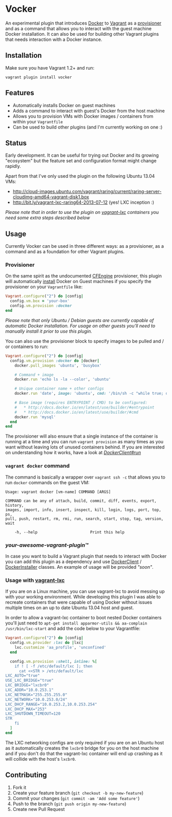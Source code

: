 # Vocker

An experimental plugin that introduces [Docker](http://docker.io) to [Vagrant](http://www.vagrantup.com/)
as a [provisioner](http://docs.vagrantup.com/v2/plugins/provisioners.html) and
as a command that allows you to interact with the guest machine Docker
installation. It can also be used for building other Vagrant plugins that
needs interaction with a Docker instance.


## Installation

Make sure you have Vagrant 1.2+ and run:

```
vagrant plugin install vocker
```


## Features

* Automatically installs Docker on guest machines
* Adds a command to interact with guest's Docker from the host machine
* Allows you to provision VMs with Docker images / containers from within your `Vagrantfile`
* Can be used to build other plugins (and I'm currently working on one :)


## Status

Early development. It can be useful for trying out Docker and its growing "ecosystem" but the feature set and configuration format might change rapidly.

Apart from that I've only used the plugin on the following Ubuntu 13.04 VMs:

* http://cloud-images.ubuntu.com/vagrant/raring/current/raring-server-cloudimg-amd64-vagrant-disk1.box
* http://bit.ly/vagrant-lxc-raring64-2013-07-12 (yes! LXC inception :)

_Please note that in order to use the plugin on [vagrant-lxc](https://github.com/fgrehm/vagrant-lxc)
containers you need some extra steps described below_


## Usage

Currently Vocker can be used in three different ways: as a provisioner, as a command and as a foundation for other Vagrant plugins.

### Provisioner

On the same spirit as the undocumented [CFEngine](https://github.com/mitchellh/vagrant/tree/master/plugins/provisioners/cfengine)
provisioner, this plugin will automatically [install](https://github.com/fgrehm/vocker/blob/master/lib/vocker/cap/debian/docker_install.rb)
Docker on Guest machines if you specify the provisioner on your `Vagrantfile`
like:

```ruby
Vagrant.configure("2") do |config|
  config.vm.box = 'your-box'
  config.vm.provision :docker
end
```

_Please note that only Ubuntu / Debian guests are currently capable of automatic
Docker installation. For usage on other guests you'll need to manually install it
prior to use this plugin._

You can also use the provisioner block to specify images to be pulled and / or
containers to run:

```ruby
Vagrant.configure("2") do |config|
  config.vm.provision :docker do |docker|
    docker.pull_images 'ubuntu', 'busybox'

    # Command + image
    docker.run 'echo ls -la --color', 'ubuntu'

    # Unique container name + other configs
    docker.run 'date', image: 'ubuntu', cmd: '/bin/sh -c "while true; date; do echo hello world; sleep 1; done"'

    # Base image (requires ENTRYPOINT / CMD) to be configured:
    #   * http://docs.docker.io/en/latest/use/builder/#entrypoint
    #   * http://docs.docker.io/en/latest/use/builder/#cmd
    docker.run 'mysql'
  end
end
```

The provisioner will also ensure that a single instance of the container is
running at a time and you can run `vagrant provision` as many times as you want
without leaving lots of unused containers behind. If you are interested on
understanding how it works, have a look at [_DockerClient#run_](https://github.com/fgrehm/vocker/blob/master/lib/vocker/docker_client.rb#L22)


### `vagrant docker` command

The command is basically a wrapper over `vagrant ssh -c` that allows you
to run `docker` commands on the guest VM:

```
Usage: vagrant docker [vm-name] COMMAND [ARGS]

COMMAND can be any of attach, build, commit, diff, events, export, history,
images, import, info, insert, inspect, kill, login, logs, port, top, ps,
pull, push, restart, rm, rmi, run, search, start, stop, tag, version, wait

    -h, --help                       Print this help
```


### _your-awesome-vagrant-plugin™_

In case you want to build a Vagrant plugin that needs to interact with Docker you
can add this plugin as a dependency and use [DockerClient](lib/vocker/docker_client.rb)
/ [DockerInstaller](lib/vocker/docker_installer.rb) classes. An example of usage
will be provided _"soon"_.


### Usage with [vagrant-lxc](https://github.com/fgrehm/vagrant-lxc)

If you are on a Linux machine, you can use vagrant-lxc to avoid messing up with
your working environment. While developing this plugin I was able to recreate
containers that were capable of using Docker without issues multiple times on
an up to date Ubuntu 13.04 host and guest.

In order to allow a vagrant-lxc container to boot nested Docker containers you'll
just need to `apt-get install apparmor-utils && aa-complain /usr/bin/lxc-start`
and add the code below to your Vagrantfile:

```ruby
Vagrant.configure("2") do |config|
  config.vm.provider :lxc do |lxc|
    lxc.customize 'aa_profile', 'unconfined'
  end

  config.vm.provision :shell, inline: %[
    if ! [ -f /etc/default/lxc ]; then
      cat <<STR > /etc/default/lxc
LXC_AUTO="true"
USE_LXC_BRIDGE="true"
LXC_BRIDGE="lxcbr0"
LXC_ADDR="10.0.253.1"
LXC_NETMASK="255.255.255.0"
LXC_NETWORK="10.0.253.0/24"
LXC_DHCP_RANGE="10.0.253.2,10.0.253.254"
LXC_DHCP_MAX="253"
LXC_SHUTDOWN_TIMEOUT=120
STR
    fi
  ]
end
```

The LXC networking configs are only required if you are on an Ubuntu host as
it automatically creates the `lxcbr0` bridge for you on the host machine and
if you don't do that the vagrant-lxc container will end up crashing as it
will collide with the host's `lxcbr0`.


## Contributing

1. Fork it
2. Create your feature branch (`git checkout -b my-new-feature`)
3. Commit your changes (`git commit -am 'Add some feature'`)
4. Push to the branch (`git push origin my-new-feature`)
5. Create new Pull Request
